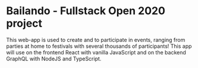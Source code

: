 # Bailando - Fullstack Open 2020 project

This web-app is used to create and to participate in events, ranging from parties at home to festivals with several thousands of participants! This app will use on the frontend React with vanilla JavaScript and on the backend GraphQL with NodeJS and TypeScript.